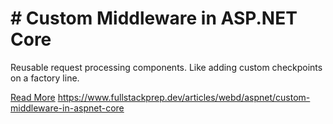 # # Custom Middleware in ASP.NET Core

Reusable request processing components. Like adding custom checkpoints on a factory line.

[Read More](https://www.fullstackprep.dev/articles/webd/aspnet/custom-middleware-in-aspnet-core) https://www.fullstackprep.dev/articles/webd/aspnet/custom-middleware-in-aspnet-core